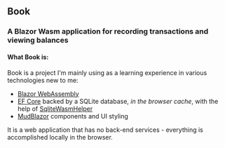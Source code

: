## Book

### A Blazor Wasm application for recording transactions and viewing balances

#### What Book is:
Book is a project I'm mainly using as a learning experience in various technologies new to me:
- [Blazor WebAssembly](https://dotnet.microsoft.com/en-us/apps/aspnet/web-apps/blazor)
- [EF Core](https://docs.microsoft.com/en-us/ef/core/) backed by a SQLite
 database, _in the browser cache_, with the help of
 [SqliteWasmHelper](https://github.com/JeremyLikness/SqliteWasmHelper)
- [MudBlazor](https://www.mudblazor.com/) components and UI styling

It is a web application that has no back-end services - everything is accomplished locally in 
the browser.
